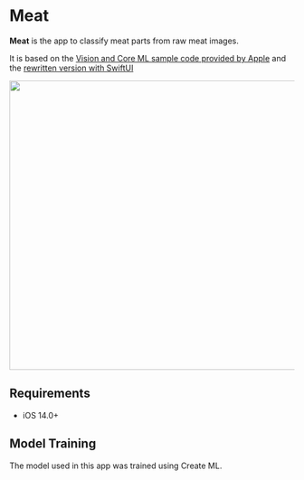 # Meat

**Meat** is the app to classify meat parts from raw meat images.

It is based on the [Vision and Core ML sample code provided by Apple](https://developer.apple.com/documentation/vision/classifying_images_with_vision_and_core_ml) and the [rewritten version with SwiftUI](https://github.com/Shakshi3104/Vision-ML-SwiftUI)

<p aline="center">
  <img src="screenshots.png" width=512>
</p>

## Requirements

- iOS 14.0+

## Model Training

The model used in this app was trained using Create ML.
